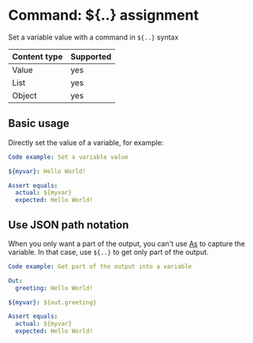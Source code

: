 # Command: ${..} assignment

Set a variable value with a command in `${..}` syntax

| Content type | Supported |
|--------------|-----------|
| Value        | yes       |
| List         | yes       |
| Object       | yes       |

## Basic usage

Directly set the value of a variable, for example:

```yaml
Code example: Set a variable value

${myvar}: Hello World!

Assert equals:
  actual: ${myvar}
  expected: Hello World!
```

## Use JSON path notation

When you only want a part of the output, you can't use [As](As.md) to capture the variable. In that case, use `${..}` to
get only part of the output.

```yaml
Code example: Get part of the output into a variable

Out:
  greeting: Hello World!

${myvar}: ${out.greeting}

Assert equals:
  actual: ${myvar}
  expected: Hello World!
```
